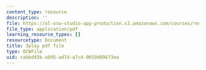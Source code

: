 ```yaml
---
content_type: resource
description: ''
file: https://ol-ocw-studio-app-production.s3.amazonaws.com/courses/res-18-008-calculus-revisited-complex-variables-differential-equations-and-linear-algebra-fall-2011/cabbd43bab95ad7da7c49019d89673ea_KvQkRX1nIqQ.pdf
file_type: application/pdf
learning_resource_types: []
resourcetype: Document
title: 3play pdf file
type: OCWFile
uid: cabbd43b-ab95-ad7d-a7c4-9019d89673ea
---
```

